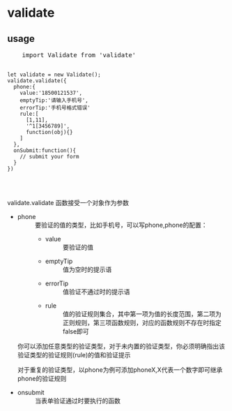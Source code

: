 <h1>validate</h1>
<section>
  <h2>usage</h2>
  <pre>
    import Validate from 'validate'

    let validate = new Validate();
    validate.validate({
      phone:{
        value:'18500121537',
        emptyTip:'请输入手机号',
        errorTip:'手机号格式错误'
        rule:[
          [1,11],
          '^1[3456789]',
          function(obj){}
        ]
      },
      onSubmit:function(){
        // submit your form
      }
    })
  </pre>
  <p>validate.validate 函数接受一个对象作为参数</p>
  <ul>
    <li>
      <dl>
        <dt>phone</dt>
        <dd>
           要验证的值的类型，比如手机号，可以写phone,phone的配置：
           <ul>
             <li>
               <dl>
                 <dt>value</dt>
                 <dd>要验证的值</dd>
               </dl>
             </li>
             <li>
               <dl>
                 <dt>emptyTip</dt>
                 <dd>值为空时的提示语</dd>
               </dl>
             </li>
             <li>
               <dl>
                 <dt>errorTip</dt>
                 <dd>值验证不通过时的提示语</dd>
               </dl>
             </li>
             <li>
               <dl>
                 <dt>rule</dt>
                 <dd>值的验证规则集合，其中第一项为值的长度范围，第二项为正则规则，第三项函数规则，对应的函数规则不存在时指定false即可</dd>
               </dl>
             </li>
           </ul>
        </dd>
      </dl>
      <p>你可以添加任意类型的验证类型，对于未内置的验证类型，你必须明确指出该验证类型的验证规则(rule)的值和验证提示</p>
      <p>对于重复的验证类型，以phone为例可添加phoneX,X代表一个数字即可继承phone的验证规则</p>
    </li>
    <li>
      <dl>
        <dt>onsubmit</dt>
        <dd>当表单验证通过时要执行的函数</dd>
      </dl>
    </li>
  </ul>
</section>